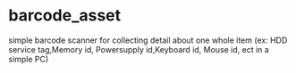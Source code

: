 # barcode_asset
simple barcode scanner for collecting detail about one whole item (ex: HDD service tag,Memory id, Powersupply id,Keyboard id, Mouse id, ect in a simple PC) 
